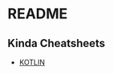 # README


## Kinda Cheatsheets
* [KOTLIN](https://github.com/Buchtl/cheatsheets/blob/main/kotlin.md)
